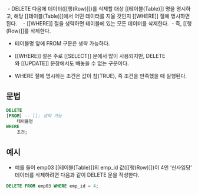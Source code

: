  - DELETE 다음에 데이터([[행(Row)]])를 삭제할 대상 [[테이블(Table)]] 명을 명시하고, 해당 [[테이블(Table)]]에서 어떤 데이터를 지울 것인지 [[WHERE]] 절에 명시하면 된다.
 
 - [[WHERE]] 절을 생략하면 테이블에 있는 모든 데이터를 삭제한다.
 - 즉, [[행(Row)]]를 삭제한다.

 - 테이블명 앞에 FROM 구문은 생략 가능하다.

- [[WHERE]] 절은 주로 [[SELECT]] 문에서 많이 사용되지만, DELETE와 [[UPDATE]] 문장에서도 빼놓을 수 없는 구문이다.
- WHERE 절에 명시하는 조건은 값이 참(TRUE), 즉 조건을 만족했을 때 실행된다.

## 문법

```sql
DELETE
[FROM] -- []: 생략 가능
	테이블명
WHERE
	조건;
```

## 예시 

- 예를 들어 emp03 [[테이블(Table)]]의 emp_id 값([[행(Row)]])이 4인 ‘신사임당’ 데이터를 삭제하려면 다음과 같이 DELETE 문을 작성한다.

```sql
DELETE FROM emp03 WHERE emp_id = 4;
```